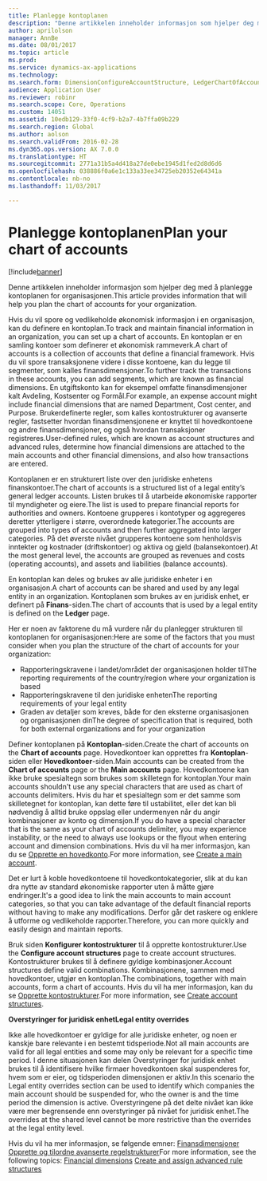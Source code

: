 ```yaml
---
title: Planlegge kontoplanen
description: "Denne artikkelen inneholder informasjon som hjelper deg med å planlegge kontoplanen for organisasjonen."
author: aprilolson
manager: AnnBe
ms.date: 08/01/2017
ms.topic: article
ms.prod: 
ms.service: dynamics-ax-applications
ms.technology: 
ms.search.form: DimensionConfigureAccountStructure, LedgerChartOfAccounts
audience: Application User
ms.reviewer: robinr
ms.search.scope: Core, Operations
ms.custom: 14051
ms.assetid: 10edb129-33f0-4cf9-b2a7-4b7ffa09b229
ms.search.region: Global
ms.author: aolson
ms.search.validFrom: 2016-02-28
ms.dyn365.ops.version: AX 7.0.0
ms.translationtype: HT
ms.sourcegitcommit: 2771a31b5a4d418a27de0ebe1945d1fed2d8d6d6
ms.openlocfilehash: 038886f0a6e1c133a33ee34725eb20352e64341a
ms.contentlocale: nb-no
ms.lasthandoff: 11/03/2017

---
```


# <a name="plan-your-chart-of-accounts"></a><span data-ttu-id="079c2-103">Planlegge kontoplanen</span><span class="sxs-lookup"><span data-stu-id="079c2-103">Plan your chart of accounts</span></span>

[!include[banner](../includes/banner.md)]


<span data-ttu-id="079c2-104">Denne artikkelen inneholder informasjon som hjelper deg med å planlegge kontoplanen for organisasjonen.</span><span class="sxs-lookup"><span data-stu-id="079c2-104">This article provides information that will help you plan the chart of accounts for your organization.</span></span>

<span data-ttu-id="079c2-105">Hvis du vil spore og vedlikeholde økonomisk informasjon i en organisasjon, kan du definere en kontoplan.</span><span class="sxs-lookup"><span data-stu-id="079c2-105">To track and maintain financial information in an organization, you can set up a chart of accounts.</span></span> <span data-ttu-id="079c2-106">En kontoplan er en samling kontoer som definerer et økonomisk rammeverk.</span><span class="sxs-lookup"><span data-stu-id="079c2-106">A chart of accounts is a collection of accounts that define a financial framework.</span></span> <span data-ttu-id="079c2-107">Hvis du vil spore transaksjonene videre i disse kontoene, kan du legge til segmenter, som kalles finansdimensjoner.</span><span class="sxs-lookup"><span data-stu-id="079c2-107">To further track the transactions in these accounts, you can add segments, which are known as financial dimensions.</span></span> <span data-ttu-id="079c2-108">En utgiftskonto kan for eksempel omfatte finansdimensjoner kalt Avdeling, Kostsenter og Formål.</span><span class="sxs-lookup"><span data-stu-id="079c2-108">For example, an expense account might include financial dimensions that are named Department, Cost center, and Purpose.</span></span> <span data-ttu-id="079c2-109">Brukerdefinerte regler, som kalles kontostrukturer og avanserte regler, fastsetter hvordan finansdimensjonene er knyttet til hovedkontoene og andre finansdimensjoner, og også hvordan transaksjoner registreres.</span><span class="sxs-lookup"><span data-stu-id="079c2-109">User-defined rules, which are known as account structures and advanced rules, determine how financial dimensions are attached to the main accounts and other financial dimensions, and also how transactions are entered.</span></span> 

<span data-ttu-id="079c2-110">Kontoplanen er en strukturert liste over den juridiske enhetens finanskontoer.</span><span class="sxs-lookup"><span data-stu-id="079c2-110">The chart of accounts is a structured list of a legal entity’s general ledger accounts.</span></span> <span data-ttu-id="079c2-111">Listen brukes til å utarbeide økonomiske rapporter til myndigheter og eiere.</span><span class="sxs-lookup"><span data-stu-id="079c2-111">The list is used to prepare financial reports for authorities and owners.</span></span> <span data-ttu-id="079c2-112">Kontoene grupperes i kontotyper og aggregeres deretter ytterligere i større, overordnede kategorier.</span><span class="sxs-lookup"><span data-stu-id="079c2-112">The accounts are grouped into types of accounts and then further aggregated into larger categories.</span></span> <span data-ttu-id="079c2-113">På det øverste nivået grupperes kontoene som henholdsvis inntekter og kostnader (driftskontoer) og aktiva og gjeld (balansekontoer).</span><span class="sxs-lookup"><span data-stu-id="079c2-113">At the most general level, the accounts are grouped as revenues and costs (operating accounts), and assets and liabilities (balance accounts).</span></span> 

<span data-ttu-id="079c2-114">En kontoplan kan deles og brukes av alle juridiske enheter i en organisasjon.</span><span class="sxs-lookup"><span data-stu-id="079c2-114">A chart of accounts can be shared and used by any legal entity in an organization.</span></span> <span data-ttu-id="079c2-115">Kontoplanen som brukes av en juridisk enhet, er definert på **Finans**-siden.</span><span class="sxs-lookup"><span data-stu-id="079c2-115">The chart of accounts that is used by a legal entity is defined on the **Ledger** page.</span></span> 

<span data-ttu-id="079c2-116">Her er noen av faktorene du må vurdere når du planlegger strukturen til kontoplanen for organisasjonen:</span><span class="sxs-lookup"><span data-stu-id="079c2-116">Here are some of the factors that you must consider when you plan the structure of the chart of accounts for your organization:</span></span>

-   <span data-ttu-id="079c2-117">Rapporteringskravene i landet/området der organisasjonen holder til</span><span class="sxs-lookup"><span data-stu-id="079c2-117">The reporting requirements of the country/region where your organization is based</span></span>
-   <span data-ttu-id="079c2-118">Rapporteringskravene til den juridiske enheten</span><span class="sxs-lookup"><span data-stu-id="079c2-118">The reporting requirements of your legal entity</span></span>
-   <span data-ttu-id="079c2-119">Graden av detaljer som kreves, både for den eksterne organisasjonen og organisasjonen din</span><span class="sxs-lookup"><span data-stu-id="079c2-119">The degree of specification that is required, both for both external organizations and for your organization</span></span>

<span data-ttu-id="079c2-120">Definer kontoplanen på **Kontoplan**-siden.</span><span class="sxs-lookup"><span data-stu-id="079c2-120">Create the chart of accounts on the **Chart of accounts** page.</span></span> <span data-ttu-id="079c2-121">Hovedkontoer kan opprettes fra **Kontoplan**-siden eller **Hovedkontoer**-siden.</span><span class="sxs-lookup"><span data-stu-id="079c2-121">Main accounts can be created from the **Chart of accounts** page or the **Main accounts** page.</span></span> <span data-ttu-id="079c2-122">Hovedkontoene kan ikke bruke spesialtegn som brukes som skilletegn for kontoplan.</span><span class="sxs-lookup"><span data-stu-id="079c2-122">Your main accounts shouldn't use any special characters that are used as chart of accounts delimiters.</span></span> <span data-ttu-id="079c2-123">Hvis du har et spesialtegn som er det samme som skilletegnet for kontoplan, kan dette føre til ustabilitet, eller det kan bli nødvendig å alltid bruke oppslag eller undermenyen når du angir kombinasjoner av konto og dimensjon.</span><span class="sxs-lookup"><span data-stu-id="079c2-123">If you do have a special character that is the same as your chart of accounts delimiter, you may experience instability, or the need to always use lookups or the flyout when entering account and dimension combinations.</span></span> <span data-ttu-id="079c2-124">Hvis du vil ha mer informasjon, kan du se [Opprette en hovedkonto](tasks/create-account-structures.md).</span><span class="sxs-lookup"><span data-stu-id="079c2-124">For more information, see [Create a main account](tasks/create-account-structures.md).</span></span>


<span data-ttu-id="079c2-125">Det er lurt å koble hovedkontoene til hovedkontokategorier, slik at du kan dra nytte av standard økonomiske rapporter uten å måtte gjøre endringer.</span><span class="sxs-lookup"><span data-stu-id="079c2-125">It's a good idea to link the main accounts to main account categories, so that you can take advantage of the default financial reports without having to make any modifications.</span></span> <span data-ttu-id="079c2-126">Derfor går det raskere og enklere å utforme og vedlikeholde rapporter.</span><span class="sxs-lookup"><span data-stu-id="079c2-126">Therefore, you can more quickly and easily design and maintain reports.</span></span> 

<span data-ttu-id="079c2-127">Bruk siden **Konfigurer kontostrukturer** til å opprette kontostrukturer.</span><span class="sxs-lookup"><span data-stu-id="079c2-127">Use the **Configure account structures** page to create account structures.</span></span> <span data-ttu-id="079c2-128">Kontostrukturer brukes til å definere gyldige kombinasjoner.</span><span class="sxs-lookup"><span data-stu-id="079c2-128">Account structures define valid combinations.</span></span> <span data-ttu-id="079c2-129">Kombinasjonene, sammen med hovedkontoer, utgjør en kontoplan.</span><span class="sxs-lookup"><span data-stu-id="079c2-129">The combinations, together with main accounts, form a chart of accounts.</span></span>  <span data-ttu-id="079c2-130">Hvis du vil ha mer informasjon, kan du se [Opprette kontostrukturer](tasks/create-main-account.md).</span><span class="sxs-lookup"><span data-stu-id="079c2-130">For more information, see [Create account structures](tasks/create-main-account.md).</span></span>

<span data-ttu-id="079c2-131">**Overstyringer for juridisk enhet**</span><span class="sxs-lookup"><span data-stu-id="079c2-131">**Legal entity overrides**</span></span> 

<span data-ttu-id="079c2-132">Ikke alle hovedkontoer er gyldige for alle juridiske enheter, og noen er kanskje bare relevante i en bestemt tidsperiode.</span><span class="sxs-lookup"><span data-stu-id="079c2-132">Not all main accounts are valid for all legal entities and some may only be relevant for a specific time period.</span></span> <span data-ttu-id="079c2-133">I denne situasjonen kan delen Overstyringer for juridisk enhet brukes til å identifisere hvilke firmaer hovedkontoen skal suspenderes for, hvem som er eier, og tidsperioden dimensjonen er aktiv.</span><span class="sxs-lookup"><span data-stu-id="079c2-133">In this scenario the Legal entity overrides section can be used to identify which companies the main account should be suspended for, who the owner is and the time period the dimension is active.</span></span> <span data-ttu-id="079c2-134">Overstyringene på det delte nivået kan ikke være mer begrensende enn overstyringer på nivået for juridisk enhet.</span><span class="sxs-lookup"><span data-stu-id="079c2-134">The overrides at the shared level cannot be more restrictive than the overrides at the legal entity level.</span></span>

<span data-ttu-id="079c2-135">Hvis du vil ha mer informasjon, se følgende emner: [Finansdimensjoner](financial-dimensions.md)
[Opprette og tilordne avanserte regelstrukturer](tasks/create-assign-advanced-rule-structures.md)</span><span class="sxs-lookup"><span data-stu-id="079c2-135">For more information, see the following topics: [Financial dimensions](financial-dimensions.md)
[Create and assign advanced rule structures](tasks/create-assign-advanced-rule-structures.md)</span></span>




